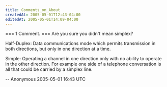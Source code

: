 ```yaml
---
title: Comments_on_About
createdAt: 2005-05-01T12:43-04:00
editedAt: 2005-05-01T14:09-04:00
---
```


=== 1 Comment. ===
Are you sure you didn't mean simplex?

Half-Duplex:
Data communications mode which permits transmission in both directions, but only in one direction at a time.

Simple:
Operating a channel in one direction only with no ability to operate in the other direction. For example one side of a telephone conversation is all that could be carried by a simplex line.

-- Anonymous 2005-05-01 16:43 UTC


